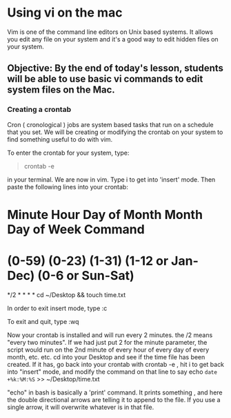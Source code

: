 # Using vi on the mac

Vim is one of the command line editors on Unix based systems.  It allows you edit any file on your system and it's a good way to edit hidden files on your system. 

## Objective:  By the end of today's lesson, students will be able to use basic vi commands to edit system files on the Mac.

### Creating a crontab

Cron ( cronological ) jobs are system based tasks that run on a schedule that you set.  We will be creating or modifying the crontab on your system to find something useful to do with vim. 

To enter the crontab for your system, type: 
<blockquote>  crontab -e  </blockquote> 

in your terminal.   We are now in vim.  Type i to get into 'insert' mode.  Then paste the following lines into your crontab: 
 
# Minute   Hour   Day of Month       Month          Day of Week        Command
# (0-59)  (0-23)     (1-31)    (1-12 or Jan-Dec)  (0-6 or Sun-Sat)
   */2       *          *             *                *               cd ~/Desktop  && touch time.txt
 


In order to exit insert mode, type :c

To exit and quit, type  :wq 

Now your crontab is installed and will run every 2 minutes.  the /2 means "every two minutes".  If we had just put 2 for the minute parameter, the script would run on the 2nd minute of every hour of every day of every month, etc. etc. 
cd into your Desktop and see if the time file has been created. If it has, go back into your crontab with 
crontab -e , hit i to get back into "insert" mode, and modify the command on that line to say
echo `date +%k:%M:%S` >> ~/Desktop/time.txt

"echo" in bash is basically a 'print' command.  It prints something , and here the double directional arrows are telling it to append to the file. If you use a single arrow, it will overwrite whatever is in that file. 





